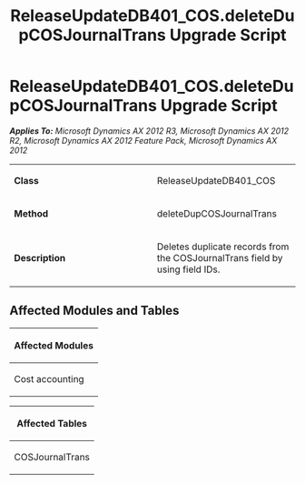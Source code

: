 ﻿---
title: ReleaseUpdateDB401_COS.deleteDupCOSJournalTrans Upgrade Script
TOCTitle: ReleaseUpdateDB401_COS.deleteDupCOSJournalTrans Upgrade Script
ms:assetid: cd6114f1-8a48-6145-7523-2d60d9f3542e
ms:mtpsurl: https://msdn.microsoft.com/en-us/library/JJ719724(v=AX.60)
ms:contentKeyID: 49711290
ms.date: 05/18/2015
mtps_version: v=AX.60
---

# ReleaseUpdateDB401\_COS.deleteDupCOSJournalTrans Upgrade Script 


_**Applies To:** Microsoft Dynamics AX 2012 R3, Microsoft Dynamics AX 2012 R2, Microsoft Dynamics AX 2012 Feature Pack, Microsoft Dynamics AX 2012_

<table>
<colgroup>
<col style="width: 50%" />
<col style="width: 50%" />
</colgroup>
<tbody>
<tr class="odd">
<td><p><strong>Class</strong></p></td>
<td><p>ReleaseUpdateDB401_COS</p></td>
</tr>
<tr class="even">
<td><p><strong>Method</strong></p></td>
<td><p>deleteDupCOSJournalTrans</p></td>
</tr>
<tr class="odd">
<td><p><strong>Description</strong></p></td>
<td><p>Deletes duplicate records from the COSJournalTrans field by using field IDs.</p></td>
</tr>
</tbody>
</table>


## Affected Modules and Tables

<table>
<colgroup>
<col style="width: 100%" />
</colgroup>
<thead>
<tr class="header">
<th><p>Affected Modules</p></th>
</tr>
</thead>
<tbody>
<tr class="odd">
<td><p>Cost accounting</p></td>
</tr>
</tbody>
</table>


<table>
<colgroup>
<col style="width: 100%" />
</colgroup>
<thead>
<tr class="header">
<th><p>Affected Tables</p></th>
</tr>
</thead>
<tbody>
<tr class="odd">
<td><p>COSJournalTrans</p></td>
</tr>
</tbody>
</table>

  


